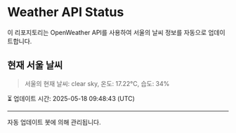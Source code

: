 
# Weather API Status

이 리포지토리는 OpenWeather API를 사용하여 서울의 날씨 정보를 자동으로 업데이트합니다.

## 현재 서울 날씨
> 서울의 현재 날씨: clear sky, 온도: 17.22°C, 습도: 34%

⏳ 업데이트 시간: 2025-05-18 09:48:43 (UTC)

---
자동 업데이트 봇에 의해 관리됩니다.
